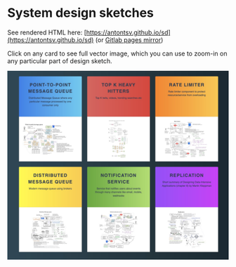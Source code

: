 # System design sketches

See rendered HTML here: [https://antontsv.github.io/sd](https://antontsv.github.io/sd)
(or [Gitlab pages mirror](https://antontsv.github.io/sd))

Click on any card to see full vector image, which you can use to zoom-in on
any particular part of design sketch.


[![Preview of rendered system design cards homepage](./data/preview.jpg)](https://antontsv.github.io/sd)